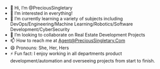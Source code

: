 - 👋 Hi, I’m @PreciousSingletary
- 👀 I’m interested in everything! 
- 🌱 I’m currently learning a variety of subjects including DevOps/Engineering/Machine Learning/Robotics/Software Development/CyberSecurity
- 💞️ I’m looking to collaborate on Real Estate Development Projects
- 📫 How to reach me at Agent@PreciousSingletary.Com
- 😄 Pronouns: She, Her, Hers
- ⚡ Fun fact: I enjoy working in all departments product development/automation and overseeing projects from start to finish.

<!---
PreciousSingletary/PreciousSingletary is a ✨ special ✨ repository because its `README.md` (this file) appears on your GitHub profile.
You can click the Preview link to take a look at your changes.
--->
